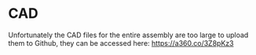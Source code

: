 # CAD

Unfortunately the CAD files for the entire assembly are too large to upload them to Github, they can be accessed here: https://a360.co/3Z8pKz3